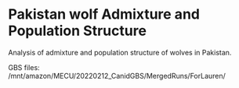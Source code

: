 # Pakistan wolf Admixture and Population Structure

Analysis of admixture and population structure of wolves in Pakistan. 

GBS files: /mnt/amazon/MECU/20220212_CanidGBS/MergedRuns/ForLauren/


